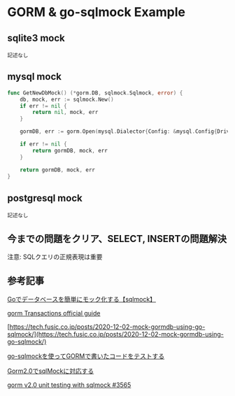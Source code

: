 # GORM & go-sqlmock Example

## sqlite3 mock
```
記述なし
```

## mysql mock
```go
func GetNewDbMock() (*gorm.DB, sqlmock.Sqlmock, error) {
	db, mock, err := sqlmock.New()
	if err != nil {
		return nil, mock, err
	}

	gormDB, err := gorm.Open(mysql.Dialector{Config: &mysql.Config{DriverName: "mysql", Conn: db, SkipInitializeWithVersion: true}}, &gorm.Config{})

	if err != nil {
		return gormDB, mock, err
	}

	return gormDB, mock, err
}
```

## postgresql mock
```
記述なし
```

## 今までの問題をクリア、SELECT, INSERTの問題解決
注意: SQLクエリの正規表現は重要


## 参考記事
[Goでデータベースを簡単にモック化する【sqlmock】](https://qiita.com/gold-kou/items/cb174690397f651e2d7f)

[gorm Transactions official guide](https://gorm.io/ja_JP/docs/transactions.html)

[https://tech.fusic.co.jp/posts/2020-12-02-mock-gormdb-using-go-sqlmock/](https://tech.fusic.co.jp/posts/2020-12-02-mock-gormdb-using-go-sqlmock/)

[go-sqlmockを使ってGORMで書いたコードをテストする](https://qiita.com/otanu/items/761de2bfc38468e9d353)

[Gorm2.0でsqlMockに対応する](https://qiita.com/hosakak/items/a20af188846ef48f2e03)

[gorm v2.0 unit testing with sqlmock #3565](https://github.com/go-gorm/gorm/issues/3565)